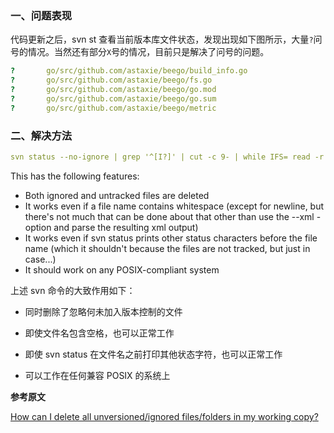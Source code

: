 

### 一、问题表现

代码更新之后，svn st 查看当前版本库文件状态，发现出现如下图所示，大量`?`问号的情况。当然还有部分`X`号的情况，目前只是解决了问号的问题。

```yml
?       go/src/github.com/astaxie/beego/build_info.go
?       go/src/github.com/astaxie/beego/fs.go
?       go/src/github.com/astaxie/beego/go.mod
?       go/src/github.com/astaxie/beego/go.sum
?       go/src/github.com/astaxie/beego/metric
```

### 二、解决方法

```yml
svn status --no-ignore | grep '^[I?]' | cut -c 9- | while IFS= read -r f; do rm -rf "$f"; done
```

This has the following features:

- Both ignored and untracked files are deleted
- It works even if a file name contains whitespace (except for newline, but there's not much that can be done about that other than use the --xml - option and parse the resulting xml output)
- It works even if svn status prints other status characters before the file name (which it shouldn't because the files are not tracked, but just in case...)
- It should work on any POSIX-compliant system

上述 svn 命令的大致作用如下：

- 同时删除了忽略何未加入版本控制的文件

- 即使文件名包含空格，也可以正常工作

- 即使 svn status 在文件名之前打印其他状态字符，也可以正常工作

- 可以工作在任何兼容 POSIX 的系统上

**参考原文**

[How can I delete all unversioned/ignored files/folders in my working copy?](https://stackoverflow.com/questions/2803823/how-can-i-delete-all-unversioned-ignored-files-folders-in-my-working-copy)





